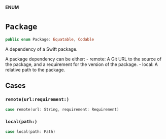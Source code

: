 **ENUM**

# `Package`

```swift
public enum Package: Equatable, Codable
```

A dependency of a Swift package.

A package dependency can be either:
    - remote: A Git URL to the source of the package,
    and a requirement for the version of the package.
    - local: A relative path to the package.

## Cases
### `remote(url:requirement:)`

```swift
case remote(url: String, requirement: Requirement)
```

### `local(path:)`

```swift
case local(path: Path)
```

